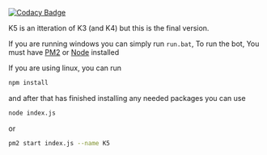 
[![Codacy Badge](https://api.codacy.com/project/badge/Grade/43165b92337441dfbfc1d81f1a06ae7f)](https://app.codacy.com/app/LandenStephenss/xCubed?utm_source=github.com&utm_medium=referral&utm_content=LandenStephenss/xCubed&utm_campaign=Badge_Grade_Dashboard)

K5 is an itteration of K3 (and K4) but this is the final version.

If you are running windows you can simply run `run.bat`, To run the bot, You must have [PM2](https://www.npmjs.com/package/pm2) or [Node](https://nodejs.org/en/) installed


If you are using linux, you can run 
```bash
npm install
```
and after that has finished installing any needed packages you can use
```bash
node index.js
```
or 
```bash
pm2 start index.js --name K5 
```